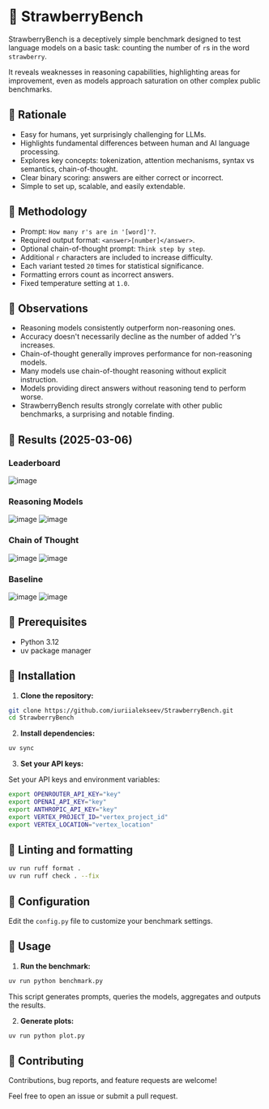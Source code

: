 # 🍓 StrawberryBench

StrawberryBench is a deceptively simple benchmark designed to test language models on a basic task: counting the number of `r`s in the word `strawberry`.

It reveals weaknesses in reasoning capabilities, highlighting areas for improvement, even as models approach saturation on other complex public benchmarks.

## 🍓 Rationale

- Easy for humans, yet surprisingly challenging for LLMs.
- Highlights fundamental differences between human and AI language processing.
- Explores key concepts: tokenization, attention mechanisms, syntax vs semantics, chain-of-thought.
- Clear binary scoring: answers are either correct or incorrect.
- Simple to set up, scalable, and easily extendable.

## 🍓 Methodology

- Prompt: `How many r's are in '[word]'?`.
- Required output format: `<answer>[number]</answer>`.
- Optional chain-of-thought prompt: `Think step by step`.
- Additional `r` characters are included to increase difficulty.
- Each variant tested `20` times for statistical significance.
- Formatting errors count as incorrect answers.
- Fixed temperature setting at `1.0`.

## 🍓 Observations

- Reasoning models consistently outperform non-reasoning ones.
- Accuracy doesn't necessarily decline as the number of added 'r's increases.
- Chain-of-thought generally improves performance for non-reasoning models.
- Many models use chain-of-thought reasoning without explicit instruction.
- Models providing direct answers without reasoning tend to perform worse.
- StrawberryBench results strongly correlate with other public benchmarks, a surprising and notable finding.

## 🍓 Results (2025-03-06)

### Leaderboard

![image](results/leaderboard.png)

### Reasoning Models

![image](results/bar_chart_reasoning.png)
![image](results/heatmap_reasoning.png)

### Chain of Thought

![image](results/bar_chart_cot.png)
![image](results/heatmap_cot.png)

### Baseline

![image](results/bar_chart_nocot.png)
![image](results/heatmap_nocot.png)

## 🍓 Prerequisites

- Python 3.12
- uv package manager

## 🍓 Installation

1. **Clone the repository:**

```bash
git clone https://github.com/iuriialekseev/StrawberryBench.git
cd StrawberryBench
```

2. **Install dependencies:**

```bash
uv sync
```

3. **Set your API keys:**

Set your API keys and environment variables:

```bash
export OPENROUTER_API_KEY="key"
export OPENAI_API_KEY="key"
export ANTHROPIC_API_KEY="key"
export VERTEX_PROJECT_ID="vertex_project_id"
export VERTEX_LOCATION="vertex_location"
```

## 🍓 Linting and formatting

```bash
uv run ruff format .
uv run ruff check . --fix
```

## 🍓 Configuration

Edit the `config.py` file to customize your benchmark settings.

## 🍓 Usage

1. **Run the benchmark:**

```bash
uv run python benchmark.py
```
This script generates prompts, queries the models, aggregates and outputs the results.

2. **Generate plots:**

```bash
uv run python plot.py
```

## 🍓 Contributing

Contributions, bug reports, and feature requests are welcome!

Feel free to open an issue or submit a pull request.

